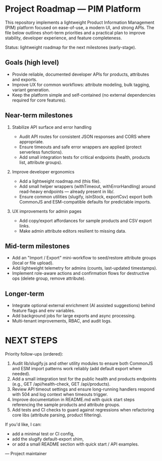 # Project Roadmap — PIM Platform

This repository implements a lightweight Product Information Management (PIM) platform focused on ease-of-use, a modern UI, and strong APIs. The file below outlines short-term priorities and a practical plan to improve stability, developer experience, and feature completeness.

Status: lightweight roadmap for the next milestones (early-stage).

## Goals (high level)
- Provide reliable, documented developer APIs for products, attributes and exports.
- Improve UX for common workflows: attribute modeling, bulk tagging, variant generation.
- Keep the platform simple and self-contained (no external dependencies required for core features).

## Near-term milestones 

1) Stabilize API surface and error handling
   - Audit API routes for consistent JSON responses and CORS where appropriate.
   - Ensure timeouts and safe error wrappers are applied (protect serverless functions).
   - Add small integration tests for critical endpoints (health, products list, attribute groups).

2) Improve developer ergonomics
   - Add a lightweight roadmap.md (this file).
   - Add small helper wrappers (withTimeout, withErrorHandling) around read-heavy endpoints — already present in lib/.
   - Ensure common utilities (slugify, isInStock, exportCsv) export both CommonJS and ESM-compatible defaults for predictable imports.

3) UX improvements for admin pages
   - Add copy/export affordances for sample products and CSV export links.
   - Make admin attribute editors resilient to missing data.

## Mid-term milestones 
- Add an "Import / Export" mini-workflow to seed/restore attribute groups (local or file upload).
- Add lightweight telemetry for admins (counts, last-updated timestamps).
- Implement role-aware actions and confirmation flows for destructive ops (delete group, remove attribute).

## Longer-term 
- Integrate optional external enrichment (AI assisted suggestions) behind feature flags and env variables.
- Add background jobs for large exports and async processing.
- Multi-tenant improvements, RBAC, and audit logs.

# NEXT STEPS

Priority follow-ups (ordered):

1. Audit lib/slugify.js and other utility modules to ensure both CommonJS and ESM import patterns work reliably (add default export where needed).
2. Add a small integration test for the public health and products endpoints (e.g., GET /api/health-check, GET /api/products).
3. Review API timeout settings and ensure long-running handlers respond with 504 and log context when timeouts trigger.
4. Improve documentation in README.md with quick start steps referencing the sample products and attribute groups.
5. Add tests and CI checks to guard against regressions when refactoring core libs (attribute parsing, product filtering).

If you'd like, I can:
- add a minimal test or CI config,
- add the slugify default-export shim,
- or add a small README section with quick start / API examples.

— Project maintainer
